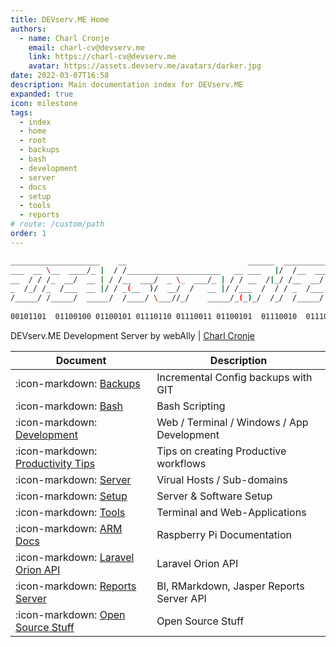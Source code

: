 ```yaml
---
title: DEVserv.ME Home
authors:
  - name: Charl Cronje
    email: charl-cv@devserv.me
    link: https://charl-cv@devserv.me
    avatar: https://assets.devserv.me/avatars/darker.jpg
date: 2022-03-07T16:58
description: Main documentation index for DEVserv.ME
expanded: true
icon: milestone
tags: 
  - index
  - home
  - root
  - backups
  - bash
  - development
  - server
  - docs
  - setup
  - tools
  - reports
# route: /custom/path
order: 1
---
```


```sh
____________________    __                           ______  ____________
___  __ \__  ____/_ |  / /_____________________   __ ___   |/  /__  ____/
__  / / /_  __/  __ | / /__  ___/  _ \_  ___/_ | / / __  /|_/ /__  __/   
_  /_/ /_  /___  __ |/ / _(__  )/  __/  /   __ |/ /___  /  / / _  /___   
/_____/ /_____/  _____/  /____/ \___//_/    _____/_(_)_/  /_/  /_____/   
                                                                        
00101101  01100100 01100101 01110110 01110011 01100101  01110010  01110110 
```

DEVserv.ME Development Server by webAlly | [Charl Cronje](https://charl-cv.devserv.me)

| Document                                                                | Description                                       |
|-------------------------------------------------------------------------|---------------------------------------------------|
| :icon-markdown: [Backups](https://backup-docs.devserv.me)               | Incremental Config backups with GIT               |
| :icon-markdown: [Bash](https://bash-docs.devserv.me)                    | Bash Scripting                                    |
| :icon-markdown: [Development](https://dev-docs.devserv.me)              | Web / Terminal / Windows / App Development        |
| :icon-markdown: [Productivity Tips](https://tips-docs.devserv.me)       | Tips on creating Productive workflows             |
| :icon-markdown: [Server](https://server-docs.devserv.me)                | Virual Hosts / Sub-domains                        |
| :icon-markdown: [Setup](https://setup-docs.devserv.me)                  | Server & Software Setup                           |
| :icon-markdown: [Tools](https://tools-docs.devserv.me)                  | Terminal and Web-Applications                     |
| :icon-markdown: [ARM Docs](https://arm-docs.devserv.me)                 | Raspberry Pi Documentation                        |
| :icon-markdown: [Laravel Orion API](https://orion-docs.devserv.me)      | Laravel Orion API                                 |
| :icon-markdown: [Reports Server](https://reports-docs.devserv.me)       | BI, RMarkdown, Jasper Reports Server API          |
| :icon-markdown: [Open Source Stuff](https://opensource.docs.devserv.me) | Open Source Stuff                                 |
